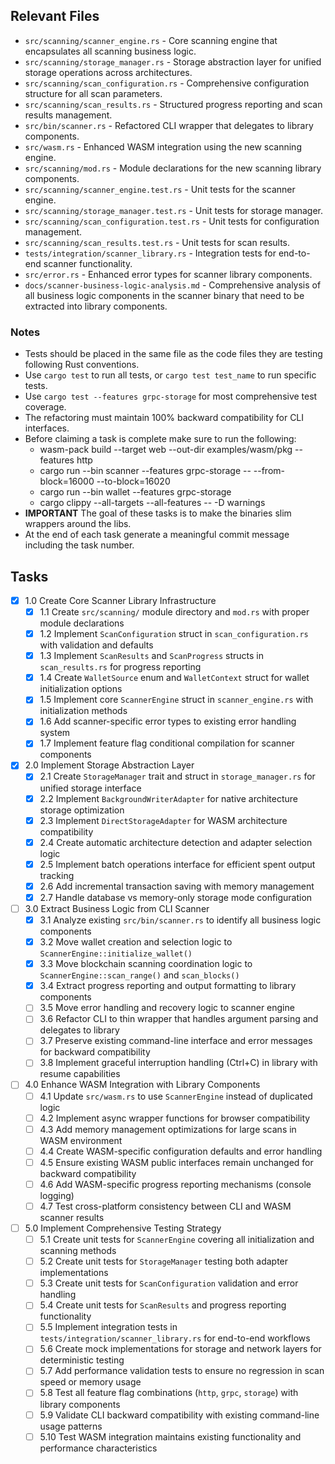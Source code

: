 ## Relevant Files

- `src/scanning/scanner_engine.rs` - Core scanning engine that encapsulates all scanning business logic.
- `src/scanning/storage_manager.rs` - Storage abstraction layer for unified storage operations across architectures.
- `src/scanning/scan_configuration.rs` - Comprehensive configuration structure for all scan parameters.
- `src/scanning/scan_results.rs` - Structured progress reporting and scan results management.
- `src/bin/scanner.rs` - Refactored CLI wrapper that delegates to library components.
- `src/wasm.rs` - Enhanced WASM integration using the new scanning engine.
- `src/scanning/mod.rs` - Module declarations for the new scanning library components.
- `src/scanning/scanner_engine.test.rs` - Unit tests for the scanner engine.
- `src/scanning/storage_manager.test.rs` - Unit tests for storage manager.
- `src/scanning/scan_configuration.test.rs` - Unit tests for configuration management.
- `src/scanning/scan_results.test.rs` - Unit tests for scan results.
- `tests/integration/scanner_library.rs` - Integration tests for end-to-end scanner functionality.
- `src/error.rs` - Enhanced error types for scanner library components.
- `docs/scanner-business-logic-analysis.md` - Comprehensive analysis of all business logic components in the scanner binary that need to be extracted into library components.

### Notes

- Tests should be placed in the same file as the code files they are testing following Rust conventions.
- Use `cargo test` to run all tests, or `cargo test test_name` to run specific tests.
- Use `cargo test --features grpc-storage` for most comprehensive test coverage.
- The refactoring must maintain 100% backward compatibility for CLI interfaces.
- Before claiming a task is complete make sure to run the following:
   - wasm-pack build --target web --out-dir examples/wasm/pkg --features http
   - cargo run --bin scanner --features grpc-storage -- --from-block=16000 --to-block=16020
   - cargo run --bin wallet --features grpc-storage 
   - cargo clippy --all-targets --all-features -- -D warnings
- **IMPORTANT** The goal of these tasks is to make the binaries slim wrappers around the libs.
- At the end of each task generate a meaningful commit message including the task number.

## Tasks

- [x] 1.0 Create Core Scanner Library Infrastructure
  - [x] 1.1 Create `src/scanning/` module directory and `mod.rs` with proper module declarations
  - [x] 1.2 Implement `ScanConfiguration` struct in `scan_configuration.rs` with validation and defaults
  - [x] 1.3 Implement `ScanResults` and `ScanProgress` structs in `scan_results.rs` for progress reporting
  - [x] 1.4 Create `WalletSource` enum and `WalletContext` struct for wallet initialization options
  - [x] 1.5 Implement core `ScannerEngine` struct in `scanner_engine.rs` with initialization methods
  - [x] 1.6 Add scanner-specific error types to existing error handling system
  - [x] 1.7 Implement feature flag conditional compilation for scanner components

- [x] 2.0 Implement Storage Abstraction Layer
  - [x] 2.1 Create `StorageManager` trait and struct in `storage_manager.rs` for unified storage interface
  - [x] 2.2 Implement `BackgroundWriterAdapter` for native architecture storage optimization
  - [x] 2.3 Implement `DirectStorageAdapter` for WASM architecture compatibility
  - [x] 2.4 Create automatic architecture detection and adapter selection logic
  - [x] 2.5 Implement batch operations interface for efficient spent output tracking
  - [x] 2.6 Add incremental transaction saving with memory management
  - [x] 2.7 Handle database vs memory-only storage mode configuration

- [ ] 3.0 Extract Business Logic from CLI Scanner
  - [x] 3.1 Analyze existing `src/bin/scanner.rs` to identify all business logic components
  - [x] 3.2 Move wallet creation and selection logic to `ScannerEngine::initialize_wallet()`
  - [x] 3.3 Move blockchain scanning coordination logic to `ScannerEngine::scan_range()` and `scan_blocks()`
  - [x] 3.4 Extract progress reporting and output formatting to library components
  - [ ] 3.5 Move error handling and recovery logic to scanner engine
  - [ ] 3.6 Refactor CLI to thin wrapper that handles argument parsing and delegates to library
  - [ ] 3.7 Preserve existing command-line interface and error messages for backward compatibility
  - [ ] 3.8 Implement graceful interruption handling (Ctrl+C) in library with resume capabilities

- [ ] 4.0 Enhance WASM Integration with Library Components
  - [ ] 4.1 Update `src/wasm.rs` to use `ScannerEngine` instead of duplicated logic
  - [ ] 4.2 Implement async wrapper functions for browser compatibility
  - [ ] 4.3 Add memory management optimizations for large scans in WASM environment
  - [ ] 4.4 Create WASM-specific configuration defaults and error handling
  - [ ] 4.5 Ensure existing WASM public interfaces remain unchanged for backward compatibility
  - [ ] 4.6 Add WASM-specific progress reporting mechanisms (console logging)
  - [ ] 4.7 Test cross-platform consistency between CLI and WASM scanner results

- [ ] 5.0 Implement Comprehensive Testing Strategy
  - [ ] 5.1 Create unit tests for `ScannerEngine` covering all initialization and scanning methods
  - [ ] 5.2 Create unit tests for `StorageManager` testing both adapter implementations
  - [ ] 5.3 Create unit tests for `ScanConfiguration` validation and error handling
  - [ ] 5.4 Create unit tests for `ScanResults` and progress reporting functionality
  - [ ] 5.5 Implement integration tests in `tests/integration/scanner_library.rs` for end-to-end workflows
  - [ ] 5.6 Create mock implementations for storage and network layers for deterministic testing
  - [ ] 5.7 Add performance validation tests to ensure no regression in scan speed or memory usage
  - [ ] 5.8 Test all feature flag combinations (`http`, `grpc`, `storage`) with library components
  - [ ] 5.9 Validate CLI backward compatibility with existing command-line usage patterns
  - [ ] 5.10 Test WASM integration maintains existing functionality and performance characteristics
